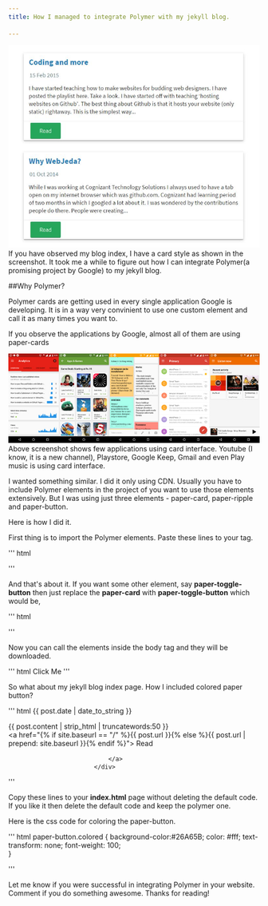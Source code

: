 ```yaml
---
title: How I managed to integrate Polymer with my jekyll blog.

---
```


![How I managed to integrate Polymer with github pages jekyll](/images/github-pages-polymer.JPG)
If you have observed my blog index, I have a card style as shown in the screenshot. It took me a while to figure out how I can integrate Polymer(a promising project by Google) to my jekyll blog.

##Why Polymer?

Polymer cards are getting used in every single application Google is developing. It is in a way very convinient to use one custom element and call it as many times you want to.

If you observe the applications by Google, almost all of them are using paper-cards

![Applications that are using polymer](/images/applications-using-polymer-cards-screenshot.jpg)
Above screenshot shows few applications using card interface. Youtube (I know, it is a new channel), Playstore, Google Keep, Gmail and even Play music is using card interface.

I wanted something similar. I did it only using CDN. Usually you have to include Polymer elements in the project of you want to use those elements extensively. But I was using just three elements - paper-card, paper-ripple and paper-button.

Here is how I did it.

First thing is to import the Polymer elements. Paste these lines to your **<head>** tag.

''' html
<link rel="import" href="https://cdn.rawgit.com/download/polymer-cdn/1.1.4/lib/paper-card/paper-card.html" />
<link rel="import" href="https://cdn.rawgit.com/download/polymer-cdn/1.1.4/lib/paper-button/paper-button.html" />
'''

And that's about it. If you want some other element, say **paper-toggle-button** then just replace the **paper-card** with **paper-toggle-button** which would be,

''' html
<link rel="import" href="https://cdn.rawgit.com/download/polymer-cdn/1.1.4/lib/paper-toggle-button/paper-toggle-button.html" />
'''

Now you can call the elements inside the body tag and they will be downloaded. 

''' html
<paper-button>Click Me</paper-button>
'''

So what about my jekyll blog index page. How I included colored paper button?

''' html
 <paper-card heading="{{ post.title }}">
        <time datetime="{{ post.date | date_to_xmlschema }}" >{{ post.date | date_to_string }}</time>
                    <div class="card-content">{{ post.content | strip_html | truncatewords:50 }}</div>
                            <div class="card-actions">
                                <a href="{% if site.baseurl == "/" %}{{ post.url }}{% else %}{{ post.url | prepend: site.baseurl }}{% endif %}">                                    <paper-button class="colored" raised>Read</paper-button>
           
                                </a>
                            </div>
</paper-card>
'''

Copy these lines to your **index.html** page without deleting the default code. If you like it then delete the default code and keep the polymer one.


Here is the css code for coloring the paper-button.

''' html
 paper-button.colored {
     background-color:#26A65B;
     color: #fff;
     text-transform: none;
     font-weight: 100;     
     }
     
'''

Let me know if you were successful in integrating Polymer in your website. Comment if you do something awesome.
Thanks for reading!
